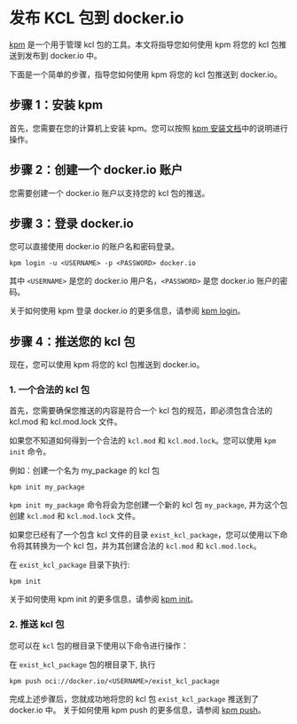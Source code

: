 # 发布 KCL 包到 docker.io

[kpm](https://github.com/KusionStack/kpm) 是一个用于管理 kcl 包的工具。本文将指导您如何使用 kpm 将您的 kcl 包推送到发布到 docker.io 中。

下面是一个简单的步骤，指导您如何使用 kpm 将您的 kcl 包推送到 docker.io。

## 步骤 1：安装 kpm

首先，您需要在您的计算机上安装 kpm。您可以按照 [kpm 安装文档](https://kcl-lang.io/docs/user_docs/guides/package-management/installation)中的说明进行操作。

## 步骤 2：创建一个 docker.io 账户

您需要创建一个 docker.io 账户以支持您的 kcl 包的推送。

## 步骤 3：登录 docker.io

您可以直接使用 docker.io 的账户名和密码登录。

```shell
kpm login -u <USERNAME> -p <PASSWORD> docker.io
```

其中 `<USERNAME>` 是您的 docker.io 用户名，`<PASSWORD>` 是您 docker.io 账户的密码。

关于如何使用 kpm 登录 docker.io 的更多信息，请参阅 [kpm login](https://kcl-lang.io/docs/reference/package-management/command-reference/login)。

## 步骤 4：推送您的 kcl 包

现在，您可以使用 kpm 将您的 kcl 包推送到 docker.io。

### 1. 一个合法的 kcl 包

首先，您需要确保您推送的内容是符合一个 kcl 包的规范，即必须包含合法的 kcl.mod 和 kcl.mod.lock 文件。

如果您不知道如何得到一个合法的 `kcl.mod` 和 `kcl.mod.lock`。您可以使用 `kpm init` 命令。

例如：创建一个名为 my_package 的 kcl 包

```shell
kpm init my_package
```

`kpm init my_package` 命令将会为您创建一个新的 kcl 包 `my_package`, 并为这个包创建 `kcl.mod` 和 `kcl.mod.lock` 文件。

如果您已经有了一个包含 kcl 文件的目录 `exist_kcl_package`，您可以使用以下命令将其转换为一个 kcl 包，并为其创建合法的 `kcl.mod` 和 `kcl.mod.lock`。

在 `exist_kcl_package` 目录下执行:

```shell
kpm init
```

关于如何使用 kpm init 的更多信息，请参阅 [kpm init](https://kcl-lang.io/docs/reference/package-management/command-reference/init)。

### 2. 推送 kcl 包

您可以在 `kcl` 包的根目录下使用以下命令进行操作：

在 `exist_kcl_package` 包的根目录下, 执行

```shell
kpm push oci://docker.io/<USERNAME>/exist_kcl_package
```

完成上述步骤后，您就成功地将您的 kcl 包 `exist_kcl_package` 推送到了 docker.io 中。
关于如何使用 kpm push 的更多信息，请参阅 [kpm push](https://kcl-lang.io/docs/reference/package-management/command-reference/push)。
